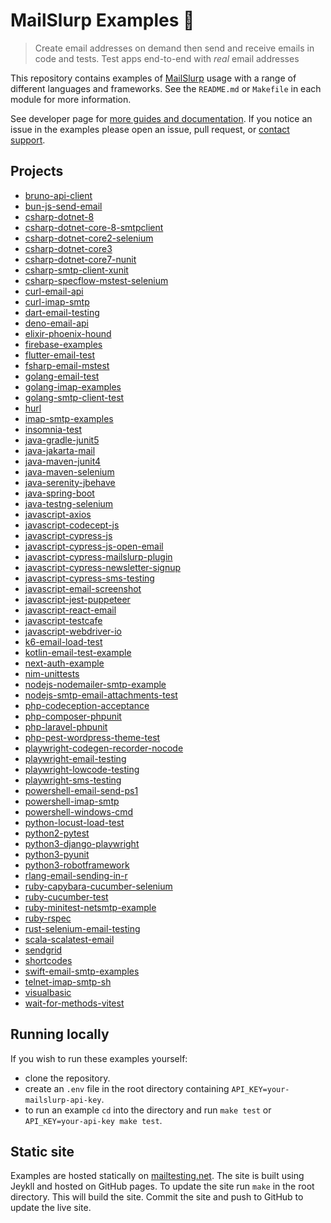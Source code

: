 # MailSlurp Examples 📨

> Create email addresses on demand then send and receive emails in code and tests. Test apps end-to-end with *real* email addresses

This repository contains examples of [MailSlurp](https://www.mailslurp.com) usage with a range of different languages and frameworks. See the `README.md` or `Makefile` in each module for more information.

See developer page for [more guides and documentation](https://www.mailslurp.com/developers/). If you notice an issue in the examples please open an issue, pull request, or [contact support](https://www.mailslurp.com/support/).

## Projects

- [bruno-api-client](./bruno-api-client)
- [bun-js-send-email](./bun-js-send-email)
- [csharp-dotnet-8](./csharp-dotnet-8)
- [csharp-dotnet-core-8-smtpclient](./csharp-dotnet-core-8-smtpclient)
- [csharp-dotnet-core2-selenium](./csharp-dotnet-core2-selenium)
- [csharp-dotnet-core3](./csharp-dotnet-core3)
- [csharp-dotnet-core7-nunit](./csharp-dotnet-core7-nunit)
- [csharp-smtp-client-xunit](./csharp-smtp-client-xunit)
- [csharp-specflow-mstest-selenium](./csharp-specflow-mstest-selenium)
- [curl-email-api](./curl-email-api)
- [curl-imap-smtp](./curl-imap-smtp)
- [dart-email-testing](./dart-email-testing)
- [deno-email-api](./deno-email-api)
- [elixir-phoenix-hound](./elixir-phoenix-hound)
- [firebase-examples](./firebase-examples)
- [flutter-email-test](./flutter-email-test)
- [fsharp-email-mstest](./fsharp-email-mstest)
- [golang-email-test](./golang-email-test)
- [golang-imap-examples](./golang-imap-examples)
- [golang-smtp-client-test](./golang-smtp-client-test)
- [hurl](./hurl)
- [imap-smtp-examples](./imap-smtp-examples)
- [insomnia-test](./insomnia-test)
- [java-gradle-junit5](./java-gradle-junit5)
- [java-jakarta-mail](./java-jakarta-mail)
- [java-maven-junit4](./java-maven-junit4)
- [java-maven-selenium](./java-maven-selenium)
- [java-serenity-jbehave](./java-serenity-jbehave)
- [java-spring-boot](./java-spring-boot)
- [java-testng-selenium](./java-testng-selenium)
- [javascript-axios](./javascript-axios)
- [javascript-codecept-js](./javascript-codecept-js)
- [javascript-cypress-js](./javascript-cypress-js)
- [javascript-cypress-js-open-email](./javascript-cypress-js-open-email)
- [javascript-cypress-mailslurp-plugin](./javascript-cypress-mailslurp-plugin)
- [javascript-cypress-newsletter-signup](./javascript-cypress-newsletter-signup)
- [javascript-cypress-sms-testing](./javascript-cypress-sms-testing)
- [javascript-email-screenshot](./javascript-email-screenshot)
- [javascript-jest-puppeteer](./javascript-jest-puppeteer)
- [javascript-react-email](./javascript-react-email)
- [javascript-testcafe](./javascript-testcafe)
- [javascript-webdriver-io](./javascript-webdriver-io)
- [k6-email-load-test](./k6-email-load-test)
- [kotlin-email-test-example](./kotlin-email-test-example)
- [next-auth-example](./next-auth-example)
- [nim-unittests](./nim-unittests)
- [nodejs-nodemailer-smtp-example](./nodejs-nodemailer-smtp-example)
- [nodejs-smtp-email-attachments-test](./nodejs-smtp-email-attachments-test)
- [php-codeception-acceptance](./php-codeception-acceptance)
- [php-composer-phpunit](./php-composer-phpunit)
- [php-laravel-phpunit](./php-laravel-phpunit)
- [php-pest-wordpress-theme-test](./php-pest-wordpress-theme-test)
- [playwright-codegen-recorder-nocode](./playwright-codegen-recorder-nocode)
- [playwright-email-testing](./playwright-email-testing)
- [playwright-lowcode-testing](./playwright-lowcode-testing)
- [playwright-sms-testing](./playwright-sms-testing)
- [powershell-email-send-ps1](./powershell-email-send-ps1)
- [powershell-imap-smtp](./powershell-imap-smtp)
- [powershell-windows-cmd](./powershell-windows-cmd)
- [python-locust-load-test](./python-locust-load-test)
- [python2-pytest](./python2-pytest)
- [python3-django-playwright](./python3-django-playwright)
- [python3-pyunit](./python3-pyunit)
- [python3-robotframework](./python3-robotframework)
- [rlang-email-sending-in-r](./rlang-email-sending-in-r)
- [ruby-capybara-cucumber-selenium](./ruby-capybara-cucumber-selenium)
- [ruby-cucumber-test](./ruby-cucumber-test)
- [ruby-minitest-netsmtp-example](./ruby-minitest-netsmtp-example)
- [ruby-rspec](./ruby-rspec)
- [rust-selenium-email-testing](./rust-selenium-email-testing)
- [scala-scalatest-email](./scala-scalatest-email)
- [sendgrid](./sendgrid)
- [shortcodes](./shortcodes)
- [swift-email-smtp-examples](./swift-email-smtp-examples)
- [telnet-imap-smtp-sh](./telnet-imap-smtp-sh)
- [visualbasic](./visualbasic)
- [wait-for-methods-vitest](./wait-for-methods-vitest)

## Running locally
If you wish to run these examples yourself:
- clone the repository. 
- create an `.env` file in the root directory containing `API_KEY=your-mailslurp-api-key`. 
- to run an example `cd` into the directory and run `make test` or `API_KEY=your-api-key make test`.

## Static site
Examples are hosted statically on [mailtesting.net](https://www.mailtesting.net/). The site is built using Jeykll and hosted on GitHub pages. To update the site run `make` in the root directory. This will build the site. Commit the site and push to GitHub to update the live site.